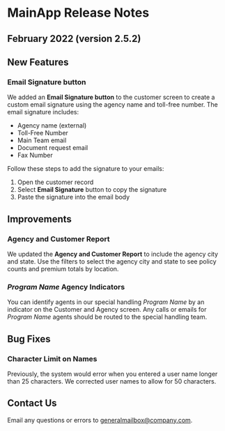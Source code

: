 # MainApp Release Notes
## February 2022 (version 2.5.2)



## New Features
### Email Signature button
We added an **Email Signature button** to the customer screen to create a custom email signature using the agency name and toll-free number. The email signature includes:

* Agency name (external)
* Toll-Free Number
* Main Team email
* Document request email
* Fax Number

Follow these steps to add the signature to your emails:

1. Open the customer record
2. Select **Email Signature** button to copy the signature
3. Paste the signature into the email body


## Improvements
### Agency and Customer Report
We updated the **Agency and Customer Report** to include the agency city and state. Use the filters to select the agency city and state to see policy counts and premium totals by location.

### _Program Name_ Agency Indicators
You can identify agents in our special handling _Program Name_ by an indicator on the Customer and Agency screen. Any calls or emails for _Program Name_ agents should be routed to the special handling team. 

## Bug Fixes
### Character Limit on Names
Previously, the system would error when you entered a user name longer than 25 characters. We corrected user names to allow for 50 characters. 

## Contact Us
Email any questions or errors to generalmailbox@company.com.
